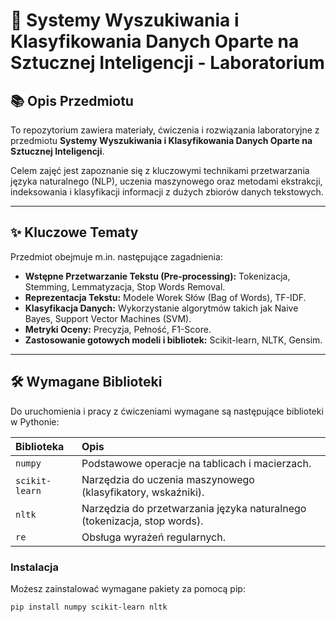 # 🤖 Systemy Wyszukiwania i Klasyfikowania Danych Oparte na Sztucznej Inteligencji - Laboratorium

## 📚 Opis Przedmiotu

To repozytorium zawiera materiały, ćwiczenia i rozwiązania laboratoryjne z przedmiotu **Systemy Wyszukiwania i Klasyfikowania Danych Oparte na Sztucznej Inteligencji**.

Celem zajęć jest zapoznanie się z kluczowymi technikami przetwarzania języka naturalnego (NLP), uczenia maszynowego oraz metodami ekstrakcji, indeksowania i klasyfikacji informacji z dużych zbiorów danych tekstowych.

---

## ✨ Kluczowe Tematy

Przedmiot obejmuje m.in. następujące zagadnienia:

* **Wstępne Przetwarzanie Tekstu (Pre-processing):** Tokenizacja, Stemming, Lemmatyzacja, Stop Words Removal.
* **Reprezentacja Tekstu:** Modele Worek Słów (Bag of Words), TF-IDF.
* **Klasyfikacja Danych:** Wykorzystanie algorytmów takich jak Naive Bayes, Support Vector Machines (SVM).
* **Metryki Oceny:** Precyzja, Pełność, F1-Score.
* **Zastosowanie gotowych modeli i bibliotek:** Scikit-learn, NLTK, Gensim.

---

## 🛠️ Wymagane Biblioteki

Do uruchomienia i pracy z ćwiczeniami wymagane są następujące biblioteki w Pythonie:

| Biblioteka | Opis |
| :--- | :--- |
| `numpy` | Podstawowe operacje na tablicach i macierzach. |
| `scikit-learn` | Narzędzia do uczenia maszynowego (klasyfikatory, wskaźniki). |
| `nltk` | Narzędzia do przetwarzania języka naturalnego (tokenizacja, stop words). |
| `re` | Obsługa wyrażeń regularnych. |

### Instalacja
Możesz zainstalować wymagane pakiety za pomocą pip:

```bash
pip install numpy scikit-learn nltk

